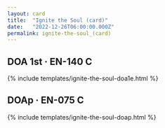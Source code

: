 ```yaml
---
layout: card
title:  "Ignite the Soul (card)"
date:   "2022-12-26T06:00:00.000Z"
permalink: ignite-the-soul_(card)
---
```


## DOA 1st &middot; EN-140 C

{% include templates/ignite-the-soul-doa1e.html %}


## DOAp &middot; EN-075 C

{% include templates/ignite-the-soul-doap.html %}
